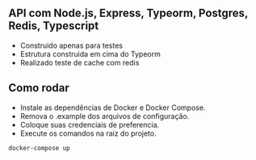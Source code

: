 ## API com Node.js, Express, Typeorm, Postgres, Redis, Typescript

- Construido apenas para testes
- Estrutura construida em cima do Typeorm
- Realizado teste de cache com redis

## Como rodar

- Instale as dependências de Docker e Docker Compose.
- Remova o .example dos arquivos de configuração.
- Coloque suas credenciais de preferencia.
- Execute os comandos na raiz do projeto.

```
docker-compose up
```

